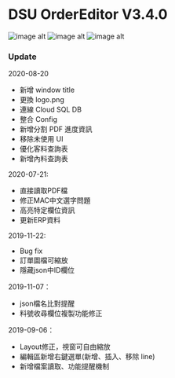 DSU OrderEditor V3.4.0
===

![image alt](https://img.shields.io/badge/python-3.7.3-blue)
![image alt](https://img.shields.io/badge/PyQt5-5.12.2-green)
![image alt](https://img.shields.io/badge/pandas-0.24.2-orange)

### Update

2020-08-20
- 新增 window title
- 更換 logo.png
- 連線 Cloud SQL DB
- 整合 Config
- 新增分割 PDF 進度資訊
- 移除未使用 UI
- 優化客料查詢表
- 新增內料查詢表

2020-07-21:
- 直接讀取PDF檔
- 修正MAC中文選字問題
- 高亮特定欄位資訊
- 更新ERP資料

2019-11-22:
- Bug fix
- 訂單圖檔可縮放
- 隱藏json中ID欄位

2019-11-07：
- json檔名比對提醒
- 料號收尋欄位複製功能修正

2019-09-06：
- Layout修正，視窗可自由縮放
- 編輯區新增右鍵選單(新增、插入、移除 line)
- 新增檔案讀取、功能提醒機制
